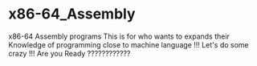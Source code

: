 # x86-64_Assembly
x86-64 Assembly programs
This is for who wants to expands their Knowledge of programming close to machine language !!!
Let's do some crazy !!!
Are you Ready ????????????
